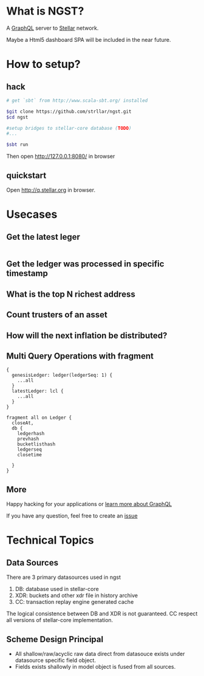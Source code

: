 # What is NGST?

A [GraphQL](http://graphql.org) server to [Stellar](http://stellar.org) network.

Maybe a Html5 dashboard SPA will be included in the near future.

# How to setup?
 
## hack
 ```sh
# get `sbt` from http://www.scala-sbt.org/ installed

$git clone https://github.com/strllar/ngst.git
$cd ngst

#setup bridges to stellar-core database (TODO)
#...

$sbt run
```

Then open http://127.0.0.1:8080/ in browser

## quickstart
Open http://q.stellar.org in browser.

# Usecases

## Get the latest leger
```

```
## Get the ledger was processed in specific timestamp
## What is the top N richest address 
## Count trusters of an asset
## How will the next inflation be distributed?

## Multi Query Operations with fragment 
```
{
  genesisLedger: ledger(ledgerSeq: 1) {
    ...all
  }
  latestLedger: lcl {
    ...all
  }
}

fragment all on Ledger {
  closeAt,
  db {
    ledgerhash
    prevhash
    bucketlisthash
    ledgerseq
    closetime
    
  }
}
```
## More
Happy hacking for your applications or [learn more about GraphQL](http://graphql.org/learn/)

If you have any question, feel free to create an [issue](https://github.com/strllar/ngst/issues)

# Technical Topics

## Data Sources
There are 3 primary datasources used in ngst
1. DB: database used in stellar-core
2. XDR: buckets and other xdr file in history archive
3. CC: transaction replay engine generated cache

The logical consistence between DB and XDR is not guaranteed. 
CC respect all versions of stellar-core implementation.   

## Scheme Design Principal
* All shallow/raw/acyclic raw data direct from datasouce exists under datasource specific field object.
* Fields exists shallowly in model object is fused from all sources.
